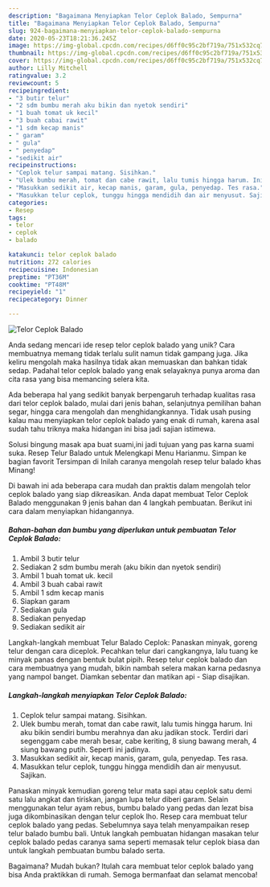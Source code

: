 ```yaml
---
description: "Bagaimana Menyiapkan Telor Ceplok Balado, Sempurna"
title: "Bagaimana Menyiapkan Telor Ceplok Balado, Sempurna"
slug: 924-bagaimana-menyiapkan-telor-ceplok-balado-sempurna
date: 2020-05-23T18:21:36.245Z
image: https://img-global.cpcdn.com/recipes/d6ff0c95c2bf719a/751x532cq70/telor-ceplok-balado-foto-resep-utama.jpg
thumbnail: https://img-global.cpcdn.com/recipes/d6ff0c95c2bf719a/751x532cq70/telor-ceplok-balado-foto-resep-utama.jpg
cover: https://img-global.cpcdn.com/recipes/d6ff0c95c2bf719a/751x532cq70/telor-ceplok-balado-foto-resep-utama.jpg
author: Lilly Mitchell
ratingvalue: 3.2
reviewcount: 5
recipeingredient:
- "3 butir telur"
- "2 sdm bumbu merah aku bikin dan nyetok sendiri"
- "1 buah tomat uk kecil"
- "3 buah cabai rawit"
- "1 sdm kecap manis"
- " garam"
- " gula"
- " penyedap"
- "sedikit air"
recipeinstructions:
- "Ceplok telur sampai matang. Sisihkan."
- "Ulek bumbu merah, tomat dan cabe rawit, lalu tumis hingga harum. Ini aku bikin sendiri bumbu merahnya dan aku jadikan stock. Terdiri dari segenggam cabe merah besar, cabe keriting, 8 siung bawang merah, 4 siung bawang putih. Seperti ini jadinya."
- "Masukkan sedikit air, kecap manis, garam, gula, penyedap. Tes rasa."
- "Masukkan telur ceplok, tunggu hingga mendidih dan air menyusut. Sajikan."
categories:
- Resep
tags:
- telor
- ceplok
- balado

katakunci: telor ceplok balado 
nutrition: 272 calories
recipecuisine: Indonesian
preptime: "PT36M"
cooktime: "PT48M"
recipeyield: "1"
recipecategory: Dinner

---
```



![Telor Ceplok Balado](https://img-global.cpcdn.com/recipes/d6ff0c95c2bf719a/751x532cq70/telor-ceplok-balado-foto-resep-utama.jpg)

Anda sedang mencari ide resep telor ceplok balado yang unik? Cara membuatnya memang tidak terlalu sulit namun tidak gampang juga. Jika keliru mengolah maka hasilnya tidak akan memuaskan dan bahkan tidak sedap. Padahal telor ceplok balado yang enak selayaknya punya aroma dan cita rasa yang bisa memancing selera kita.

Ada beberapa hal yang sedikit banyak berpengaruh terhadap kualitas rasa dari telor ceplok balado, mulai dari jenis bahan, selanjutnya pemilihan bahan segar, hingga cara mengolah dan menghidangkannya. Tidak usah pusing kalau mau menyiapkan telor ceplok balado yang enak di rumah, karena asal sudah tahu triknya maka hidangan ini bisa jadi sajian istimewa.

Solusi bingung masak apa buat suami,ini jadi tujuan yang pas karna suami suka. Resep Telur Balado untuk Melengkapi Menu Harianmu. Simpan ke bagian favorit Tersimpan di Inilah caranya mengolah resep telur balado khas Minang!


Di bawah ini ada beberapa cara mudah dan praktis dalam mengolah telor ceplok balado yang siap dikreasikan. Anda dapat membuat Telor Ceplok Balado menggunakan 9 jenis bahan dan 4 langkah pembuatan. Berikut ini cara dalam menyiapkan hidangannya.

<!--inarticleads1-->

##### Bahan-bahan dan bumbu yang diperlukan untuk pembuatan Telor Ceplok Balado:

1. Ambil 3 butir telur
1. Sediakan 2 sdm bumbu merah (aku bikin dan nyetok sendiri)
1. Ambil 1 buah tomat uk. kecil
1. Ambil 3 buah cabai rawit
1. Ambil 1 sdm kecap manis
1. Siapkan  garam
1. Sediakan  gula
1. Sediakan  penyedap
1. Sediakan sedikit air


Langkah-langkah membuat Telur Balado Ceplok: Panaskan minyak, goreng telur dengan cara diceplok. Pecahkan telur dari cangkangnya, lalu tuang ke minyak panas dengan bentuk bulat pipih. Resep telur ceplok balado dan cara membuatnya yang mudah, bikin nambah selera makan karna pedasnya yang nampol banget. Diamkan sebentar dan matikan api - Siap disajikan. 

<!--inarticleads2-->

##### Langkah-langkah menyiapkan Telor Ceplok Balado:

1. Ceplok telur sampai matang. Sisihkan.
1. Ulek bumbu merah, tomat dan cabe rawit, lalu tumis hingga harum. Ini aku bikin sendiri bumbu merahnya dan aku jadikan stock. Terdiri dari segenggam cabe merah besar, cabe keriting, 8 siung bawang merah, 4 siung bawang putih. Seperti ini jadinya.
1. Masukkan sedikit air, kecap manis, garam, gula, penyedap. Tes rasa.
1. Masukkan telur ceplok, tunggu hingga mendidih dan air menyusut. Sajikan.


Panaskan minyak kemudian goreng telur mata sapi atau ceplok satu demi satu lalu angkat dan tiriskan, jangan lupa telur diberi garam. Selain menggunakan telur ayam rebus, bumbu balado yang pedas dan lezat bisa juga dikombinasikan dengan telur ceplok lho. Resep cara membuat telur ceplok balado yang pedas. Sebelumnya saya telah menyampaikan resep telur balado bumbu bali. Untuk langkah pembuatan hidangan masakan telur ceplok balado pedas caranya sama seperti memasak telur ceplok biasa dan untuk langkah pembuatan bumbu balado serta. 

Bagaimana? Mudah bukan? Itulah cara membuat telor ceplok balado yang bisa Anda praktikkan di rumah. Semoga bermanfaat dan selamat mencoba!
